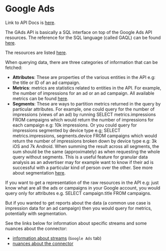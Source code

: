 # Google Ads

Link to API Docs is [here](https://developers.google.com/google-ads/api/docs/start).

The GAds API is basically a SQL interface on top of the Google Ads API resources. The reference for the SQL language (called GAQL) can be found [here](https://developers.google.com/google-ads/api/docs/query/overview).

The resources are listed [here](https://developers.google.com/google-ads/api/reference/rpc/v8/overview).

When querying data, there are three categories of information that can be fetched:

- **Attributes**: These are properties of the various entities in the API e.g: the title or ID of an ad campaign.
- **Metrics**: metrics are statistics related to entities in the API. For example, the number of impressions for an ad or an ad campaign. All available metrics can be found [here](https://developers.google.com/google-ads/api/fields/v17/metrics).
- **Segments**: These are ways to partition metrics returned in the query by particular attributes. For example, one could query for the number of impressions (views of an ad) by running SELECT
  metrics.impressions FROM campaigns which would return the number of impressions for each campaign e.g: 10k impressions. Or you could query for impressions segmented by device type e.g; SELECT
  metrics.impressions, segments.device FROM campaigns which would return the number of impressions broken down by device type e.g: 3k iOS and 7k Android. When summing the result across all segments,
  the sum should be the same (approximately) as when requesting the whole query without segments. This is a useful feature for granular data analysis as an advertiser may for example want to know if
  their ad is successful with a particular kind of person over the other. See more about segmentation [here](https://developers.google.com/google-ads/api/docs/concepts/retrieving-objects).

If you want to get a representation of the raw resources in the API e.g: just know what are all the ads or campaigns in your Google account, you would query only for attributes e.g. SELECT campaign.title FROM campaigns.

But if you wanted to get reports about the data (a common use case is impression data for an ad campaign) then you would query for metrics, potentially with segmentation.

See the links below for information about specific streams and some nuances about the connector:

- [information about streams](https://docs.google.com/spreadsheets/d/1s-MAwI5d3eBlBOD8II_sZM7pw5FmZtAJsx1KJjVRFNU/edit#gid=1796337932) (`Google Ads` tab)
- [nuances about the connector](https://docs.airbyte.io/integrations/sources/google-ads)
